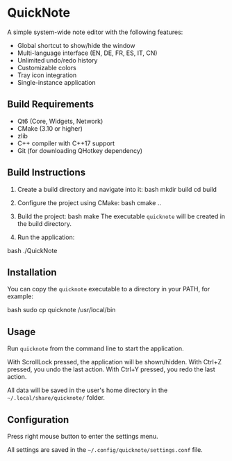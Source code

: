 # QuickNote

A simple system-wide note editor with the following features:
- Global shortcut to show/hide the window
- Multi-language interface (EN, DE, FR, ES, IT, CN)
- Unlimited undo/redo history
- Customizable colors
- Tray icon integration
- Single-instance application

## Build Requirements

- Qt6 (Core, Widgets, Network)
- CMake (3.10 or higher)
- zlib
- C++ compiler with C++17 support
- Git (for downloading QHotkey dependency)

## Build Instructions

1. Create a build directory and navigate into it:
bash
mkdir build
cd build

2. Configure the project using CMake:
bash
cmake ..

3. Build the project:
bash
make
The executable `quicknote` will be created in the build directory.

4. Run the application:

bash
./QuickNote

## Installation

You can copy the `quicknote` executable to a directory in your PATH, for example:

bash
sudo cp quicknote /usr/local/bin

## Usage

Run `quicknote` from the command line to start the application.

With ScrollLock pressed, the application will be shown/hidden.
With Ctrl+Z pressed, you undo the last action.
With Ctrl+Y pressed, you redo the last action.

All data will be saved in the user's home directory in the `~/.local/share/quicknote/` folder.


## Configuration

Press right mouse button to enter the settings menu.

All settings are saved in the `~/.config/quicknote/settings.conf` file.
